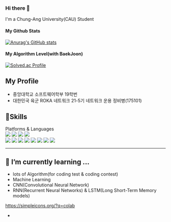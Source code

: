 ### Hi there 👋
I'm a Chung-Ang University(CAU) Student<br>
<h4>My Github Stats</h4>

[![Anurag's GitHub stats](https://github-readme-stats.vercel.app/api?username=falconlee236&show_icons=true&theme=react)](https://github.com/anuraghazra/github-readme-stats)  
<h4>My Algorithm Level(with BaekJoon)</h4>

[![Solved.ac Profile](http://mazassumnida.wtf/api/v2/generate_badge?boj=hermit236)](https://solved.ac/hermit236/)


## My Profile 
<ul>
  <li>중앙대학교 소프트웨어학부 19학번</li>
  <li>대한민국 육군 ROKA 네트워크 21-5기 네트워크 운용 정비병(175101)</li>
</ul>  

## 💪Skills  
Platforms & Languages  
<img src="https://img.shields.io/badge/Google Colab-F9AB00?style=flat-square&logo=Google Colab&logoColor=white"/>
<img src="https://img.shields.io/badge/Android-3DDC84?style=flat-square&logo=Android&logoColor=white"/>
<img src="https://img.shields.io/badge/TensorFlow-FF6F00?style=flat-square&logo=TensorFlow&logoColor=white"/>
<img src="https://img.shields.io/badge/scikit_learn-F7931E?style=flat-square&logo=scikit-learn&logoColor=white"/></br> 
<img src="https://img.shields.io/badge/Python-3776AB?style=flat-square&logo=Python&logoColor=white"/>
<img src="https://img.shields.io/badge/Java-007396?style=flat-square&logo=Java&logoColor=white"/>
<img src="https://img.shields.io/badge/C-A8B9CC?style=flat-square&logo=C&logoColor=white"/>
<img src="https://img.shields.io/badge/C++-00599C?style=flat-square&logo=C%2B%2B&logoColor=white"/>
<img src="https://img.shields.io/badge/HTML5-E34F26?style=flat-square&logo=html5&logoColor=white"/>
<img src="https://img.shields.io/badge/CSS3-1572B6?style=flat-square&logo=css3&logoColor=white"/>
<img src="https://img.shields.io/badge/JavaScript-F7DF1E?style=flat-square&logo=JavaScript&logoColor=white"/>
<img src="https://img.shields.io/badge/Kotlin-0095D5?style=flat-square&logo=Kotlin&logoColor=white"/>


<hr/>

## 🌱 I’m currently learning ...
<ul>
  <li>lots of Algorithm(for coding test & coding contest)</li>
  <li>Machine Learning</li>
  <li>CNN(Convolutional Neural Network)</li>
  <li>RNN(Recurrent Neural Networks) & LSTM(Long Short-Term Memory models)</li>
</ul>

https://simpleicons.org/?q=colab


- 
<!--
**falconlee236/falconlee236** is a ✨ _special_ ✨ repository because its `README.md` (this file) appears on your GitHub profile.

Here are some ideas to get you started:

- 🔭 I’m currently working on ...
- 🌱 I’m currently learning ...
- 👯 I’m looking to collaborate on ...
- 🤔 I’m looking for help with ...
- 💬 Ask me about ...
- 📫 How to reach me: ...
- 😄 Pronouns: ...
- ⚡ Fun fact: ...
-->
